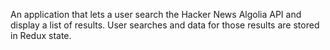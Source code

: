 An application that lets a user search the Hacker News Algolia API and display a list of results. User searches and data for those results are stored in Redux state.
